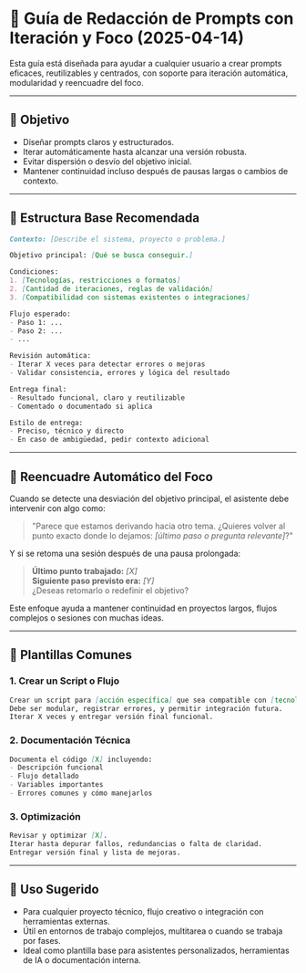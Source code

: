 # 🧠 Guía de Redacción de Prompts con Iteración y Foco (2025-04-14)

Esta guía está diseñada para ayudar a cualquier usuario a crear prompts eficaces, reutilizables y centrados, con soporte para iteración automática, modularidad y reencuadre del foco.

---

## 🎯 Objetivo

- Diseñar prompts claros y estructurados.
- Iterar automáticamente hasta alcanzar una versión robusta.
- Evitar dispersión o desvío del objetivo inicial.
- Mantener continuidad incluso después de pausas largas o cambios de contexto.

---

## 📐 Estructura Base Recomendada

```markdown
Contexto: [Describe el sistema, proyecto o problema.]

Objetivo principal: [Qué se busca conseguir.]

Condiciones:
1. [Tecnologías, restricciones o formatos]
2. [Cantidad de iteraciones, reglas de validación]
3. [Compatibilidad con sistemas existentes o integraciones]

Flujo esperado:
- Paso 1: ...
- Paso 2: ...
- ...

Revisión automática:
- Iterar X veces para detectar errores o mejoras
- Validar consistencia, errores y lógica del resultado

Entrega final:
- Resultado funcional, claro y reutilizable
- Comentado o documentado si aplica

Estilo de entrega:
- Preciso, técnico y directo
- En caso de ambigüedad, pedir contexto adicional
```

---

## 🧭 Reencuadre Automático del Foco

Cuando se detecte una desviación del objetivo principal, el asistente debe intervenir con algo como:

> "Parece que estamos derivando hacia otro tema. ¿Quieres volver al punto exacto donde lo dejamos: *[último paso o pregunta relevante]*?"

Y si se retoma una sesión después de una pausa prolongada:

> **Último punto trabajado:** *[X]*  
> **Siguiente paso previsto era:** *[Y]*  
> ¿Deseas retomarlo o redefinir el objetivo?

Este enfoque ayuda a mantener continuidad en proyectos largos, flujos complejos o sesiones con muchas ideas.

---

## 🔁 Plantillas Comunes

### 1. Crear un Script o Flujo
```markdown
Crear un script para [acción específica] que sea compatible con [tecnologías].  
Debe ser modular, registrar errores, y permitir integración futura.  
Iterar X veces y entregar versión final funcional.
```

### 2. Documentación Técnica
```markdown
Documenta el código [X] incluyendo:
- Descripción funcional
- Flujo detallado
- Variables importantes
- Errores comunes y cómo manejarlos
```

### 3. Optimización
```markdown
Revisar y optimizar [X].  
Iterar hasta depurar fallos, redundancias o falta de claridad.  
Entregar versión final y lista de mejoras.
```

---

## 🧠 Uso Sugerido

- Para cualquier proyecto técnico, flujo creativo o integración con herramientas externas.
- Útil en entornos de trabajo complejos, multitarea o cuando se trabaja por fases.
- Ideal como plantilla base para asistentes personalizados, herramientas de IA o documentación interna.
